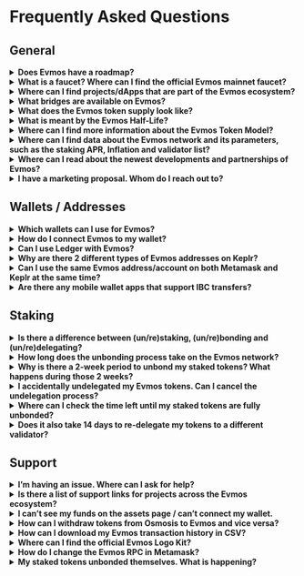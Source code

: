 
# Frequently Asked Questions

## General

<details>

<summary><b>Does Evmos have a roadmap?</b></summary>

Yes. You can find out about Evmos’ roadmap by reading the [Evmos Manifesto](https://medium.com/evmos/the-evmos-manifesto-7fe5d1ab0d67).

</details>

<details>

<summary><b>What is a faucet? Where can I find the official Evmos mainnet faucet?</b></summary>

A faucet is an application that dispenses small amounts of cryptocurrencies to users for free. The purpose of a faucet is to introduce new users to a cryptocurrency by giving them a small amount of tokens to play with, and to encourage them to explore the network’s features and potential use cases.

You can claim from the official Evmos faucet in the [faucet channel](https://discord.com/channels/809048090249134080/1030344710205747271) found in our Discord server.

</details>

<details>

<summary><b>Where can I find projects/dApps that are part of the Evmos ecosystem?</b></summary>

You can discover all the Web3 apps and projects built in the Evmos ecosystem, such as wallets, bridges and decentralized exchanges on our official [ecosystem page](https://altiplanic.notion.site/a188bd13dd114a88a7763fd2a8cc601e?v=403420ad21db41ce81f09b7e3f77e4e2).

</details>

<details>

<summary><b>What bridges are available on Evmos?</b></summary>

Some examples are:

- [Satellite](https://satellite.money/) Bridge
- [Gravity](https://bridge.blockscape.network/) Bridge

</details>

<details>

<summary><b>What does the Evmos token supply look like?</b></summary>

Evmos started with an initial supply of 200 million tokens at genesis and is scheduled to issue 1 billion Evmos tokens in total under an exponential decay schedule in a span of 4 years starting from genesis.
More information on the Evmos Token Model can be found [here](https://medium.com/evmos/the-evmos-token-model-edc07014978b).

</details>

<details>

<summary><b>What is meant by the Evmos Half-Life?</b></summary>

The “half-life” in the Evmos token model is an exponential formula that refers to the rate at which new tokens are minted on a daily basis (per epoch).
The countdown to the Half-Life refers to the yearly reduction of the inflation rate.
A more detailed breakdown on the Half-Life/inflation can be found [here](https://docs.evmos.org/protocol/modules/inflation#exponential-inflation---the-half-life).

</details>

<details>

<summary><b>Where can I find more information about the Evmos Token Model?</b></summary>

A detailed breakdown of the Evmos token model can be found [here](https://medium.com/evmos/the-evmos-token-model-edc07014978b).

</details>

<details>

<summary><b>Where can I find data about the Evmos network and its parameters, such as the staking APR, Inflation and validator list?</b></summary>

[Mintscan](https://www.mintscan.io/evmos) is a great way to find information and data on the Evmos network (or other Cosmos chains). Another example would be [SmartStake](https://evmos.smartstake.io/).

</details>

<details>

<summary><b>Where can I read about the newest developments and partnerships of Evmos?</b></summary>

Articles published by the Evmos team can be found on the Evmos [Medium page](https://medium.com/@Evmos).

</details>

<details>

<summary><b>I have a marketing proposal. Whom do I reach out to?</b></summary>

You may send your proposal via our support ticket system on [Discord](https://discord.com/invite/evmos) or [Telegram](https://t.me/EvmosOrg).

</details>

## Wallets / Addresses

<details>

<summary><b>Which wallets can I use for Evmos?</b></summary>

You can find an overview of Evmos-compatible wallets [here](https://academy.evmos.org/articles/beginner/wallets).

</details>

<details>

<summary><b>How do I connect Evmos to my wallet?</b></summary>

Guides on how to add the Evmos network to your wallet:

- Metamask [guide](https://academy.evmos.org/articles/beginner/wallets)
- Keplr [guide](https://www.notion.so/FAQ-6120cf83326942a498862aabab5a49c1)

</details>

<details>

<summary><b>Can I use Ledger with Evmos?</b></summary>

Yes. A guide on how to start using Ledger with Evmos can be found [here](https://academy.evmos.org/articles/beginner/connect-your-wallet/ledger).

</details>

<details>

<summary><b>Why are there 2 different types of Evmos addresses on Keplr?</b></summary>

Keplr supports two different types of Evmos addresses: the EVM compatible (hex) address and the Cosmos SDK (bech32) address.

The EVM compatible address is the address format used by the Ethereum network, and it starts with "0x". This format is widely used in the Ethereum ecosystem and is recognized by many wallets and applications.

The Cosmos SDK address is the address format used by the Cosmos network, which Evmos is built on. This format starts with "evmos1". This format is specific to the Cosmos ecosystem and is not widely recognized by wallets and applications outside of it. However, it is used by Evmos to interact with the Cosmos ecosystem, including staking, governance, and other features.

Keplr supports both address formats to provide users with a more seamless experience when using Evmos. Users can easily switch between the two formats when interacting with different types of applications on the Evmos network.

Both formats represent the same address/account.

</details>

<details>

<summary><b>Can I use the same Evmos address/account on both Metamask and Keplr at the same time?</b></summary>

Yes, you can use the same Evmos address on both Metamask and Keplr at the same time. This is because Evmos is a blockchain network that supports both EVM and Cosmos networks.

Both Metamask and Keplr allow you to import your Evmos address by using your private key or seed phrase, which means that you can access your account on either wallet.

However, keep in mind that you should always keep your private key or seed phrase secure and not share it with anyone. Additionally, it's always a good idea to have a backup of your private key or seed phrase in case you lose access to one of your wallets.

</details>

<details>

<summary><b>Are there any mobile wallet apps that support IBC transfers?</b></summary>

Yes, Cypher wallet and Cosmostation wallet both support IBC transfers.

</details>

## Staking

<details>

<summary><b>Is there a difference between (un/re)staking, (un/re)bonding  and (un/re)delegating?</b></summary>

No. Staking, bonding and delegating all refer to the process of locking tokens to participate in a proof-of-stake (PoS) blockchain network and earn token rewards for supporting the network.

</details>

<details>

<summary><b>How long does the unbonding process take on the Evmos network?</b></summary>

The time it takes to unstake tokens on the Evmos network is set to 14 days, during which no staking rewards are earned.

</details>

<details>

<summary><b>Why is there a 2-week period to unbond my staked tokens? What happens during those 2 weeks?</b></summary>

The reasoning behind having an unbonding period is the following:

1. To enforce the solution to the nothing-at-stake problem
2. To protect against long-range attacks

The unbonding period of 2 weeks is artificial and is set by governance.

</details>

<details>

<summary><b>I accidentally undelegated my Evmos tokens. Can I cancel the undelegation process?</b></summary>

Yes, you can do so via [Disperze](https://evmos.disperze.network/welcome), which is a third-party dashboard for the Evmos network.

</details>

<details>

<summary><b>Where can I check the time left until my staked tokens are fully unbonded?</b></summary>

1. Navigate to [https://www.mintscan.io/evmos](https://www.mintscan.io/evmos)
2. Search for your Evmos address using the search bar
3. Click on the “Unbondings” tab

</details>

<details>

<summary><b>Does it also take 14 days to re-delegate my tokens to a different validator?</b></summary>

This depends. If it is your first time re-delegating your tokens, the redelegation process is instant. However, if you have redelegated Evmos tokens before, the process will take 14-days (during which no tokens will be earned).

</details>

## Support

<details>

<summary><b>I’m having an issue. Where can I ask for help?</b></summary>

The easiest and fastest way to get support is by opening a [support-ticket](https://discord.com/channels/809048090249134080/976564857048559636)
 on our official [Discord](https://discord.com/invite/evmos) server.

</details>

<details>

<summary><b>Is there a list of support links for projects across the Evmos ecosystem?</b></summary>

A spreadsheet containing support links for various projects built on Evmos can be found [here](https://docs.google.com/spreadsheets/u/1/d/e/2PACX-1vTorkGD3Wmp5QxbIwzYcgemyxFNIdmuBr2D8T_9WEKkjsUvKCvavuZgmLor8RtpmVMA9BvzAuWmruKf/pubhtml). This page is maintained by our moderators.

</details>

<details>

<summary><b>I can’t see my funds on the assets page / can’t connect my wallet.</b></summary>

Clearing browser cache or a hard refresh should help solve this problem. If not, reach out to the Evmos support team on Discord.

</details>

<details>

<summary><b>How can I withdraw tokens from Osmosis to Evmos and vice versa?</b></summary>

To withdraw or deposit (IBC transfer) any assets to and from Evmos you can use the official [asset](https://app.evmos.org/assets) page found on the Evmos website.

</details>

<details>

<summary><b>How can I download my Evmos transaction history in CSV?</b></summary>

[StakeTax](https://stake.tax/) supports Evmos and other chains in Cosmos.

</details>

<details>

<summary><b>Where can I find the official Evmos Logo Kit?</b></summary>

The Evmos Press Kit can be found [here](https://drive.google.com/drive/folders/1fw9a8DgLJ0X-LuI4hHG36JkMC9eFGJL6). Make sure to follow the guidelines mentioned in the PDF file when making use of the kit.

</details>

<details>

<summary><b>How do I change the Evmos RPC in Metamask?</b></summary>

To change your RPC follow this [guide](https://www.reddit.com/r/EVMOS/comments/x5y7j4/how_to_change_your_rpc/).

</details>

<details>

<summary><b>My staked tokens unbonded themselves. What is happening?</b></summary>

This most likely means that your private key has been compromised. If you are a victim of theft and have staked tokens, act quickly! The staked assets may still be recoverable. Contact either [Cosmoshield](https://cosmoshield.org/) or [Cosmos Rescue](https://cosmosrescue.com/) as soon as you become aware of the theft attempt.

Alternatively, you can contact our moderators in the [Discord](https://discord.gg/evmos) server and ask for assistance.

</details>
